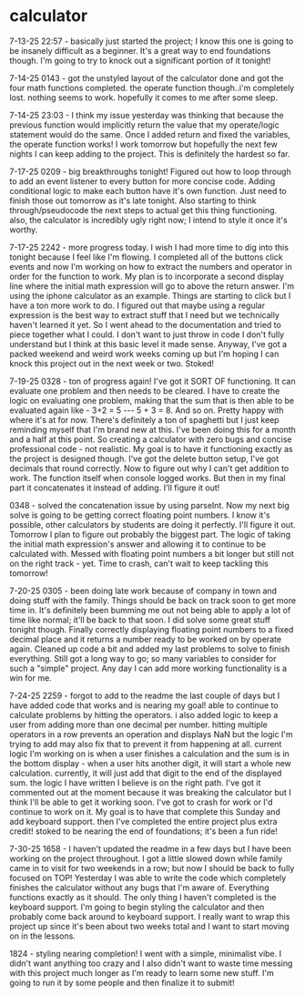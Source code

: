 # calculator

7-13-25 22:57 - basically just started the project; I know this one is going to be insanely difficult as a beginner. It's a great way to end foundations though. I'm going to try to knock out a significant portion of it tonight!

7-14-25 0143 - got the unstyled layout of the calculator done and got the four math functions completed. the operate function though..i'm completely lost. nothing seems to work. hopefully it comes to me after some sleep.

7-14-25 23:03 - I think my issue yesterday was thinking that because the previous function would implicitly return the value that my operate/logic statement would do the same. Once I added return and fixed the variables, the operate function works! I work tomorrow but hopefully the next few nights I can keep adding to the project. This is definitely the hardest so far.

7-17-25 0209 - big breakthroughs tonight! Figured out how to loop through to add an event listener to every button for more concise code. Adding conditional logic to make each button have it's own function. Just need to finish those out tomorrow as it's late tonight. Also starting to think through/pseudocode the next steps to actual get this thing functioning. also, the calculator is incredibly ugly right now; I intend to style it once it's worthy.

7-17-25 2242 - more progress today. I wish I had more time to dig into this tonight because I feel like I'm flowing. I completed all of the buttons click events and now I'm working on how to extract the numbers and operator in order for the function to work. My plan is to incorporate a second display line where the initial math expression will go to above the return answer. I'm using the iphone calculator as an example. Things are starting to click but I have a ton more work to do. I figured out that maybe using a regular expression is the best way to extract stuff that I need but we technically haven't learned it yet. So I went ahead to the documentation and tried to piece together what I could. I don't want to just throw in code I don't fully understand but I think at this basic level it made sense. Anyway, I've got a packed weekend and weird work weeks coming up but I'm hoping I can knock this project out in the next week or two. Stoked!

7-19-25 0328 - ton of progress again! I've got it SORT OF functioning. It can evaluate one problem and then needs to be cleared. I have to create the logic on evaluating one problem, making that the sum that is then able to be evaluated again like - 3+2 = 5 --- 5 + 3 = 8. And so on. Pretty happy with where it's at for now. There's definitely a ton of spaghetti but I just keep reminding myself that I'm brand new at this. I've been doing this for a month and a half at this point. So creating a calculator with zero bugs and concise professional code - not realistic. My goal is to have it functioning exactly as the project is designed though. I've got the delete button setup, I've got decimals that round correctly. Now to figure out why I can't get addition to work. The function itself when console logged works. But then in my final part it concatenates it instead of adding. I'll figure it out!

0348 - solved the concatenation issue by using parseInt. Now my next big solve is going to be getting correct floating point numbers. I know it's possible, other calculators by students are doing it perfectly. I'll figure it out. Tomorrow I plan to figure out probably the biggest part. The logic of taking the initial math expression's answer and allowing it to continue to be calculated with. Messed with floating point numbers a bit longer but still not on the right track - yet. Time to crash, can't wait to keep tackling this tomorrow!

7-20-25 0305 - been doing late work because of company in town and doing stuff with the family. Things should be back on track soon to get more time in. It's definitely been bumming me out not being able to apply a lot of time like normal; it'll be back to that soon. I did solve some great stuff tonight though. Finally correctly displaying floating point numbers to a fixed decimal place and it returns a number ready to be worked on by operate again. Cleaned up code a bit and added my last problems to solve to finish everything. Still got a long way to go; so many variables to consider for such a "simple" project. Any day I can add more working functionality is a win for me.

7-24-25 2259 - forgot to add to the readme the last couple of days but I have added code that works and is nearing my goal! able to continue to calculate problems by hitting the operators. i also added logic to keep a user from adding more than one decimal per number. hitting multiple operators in a row prevents an operation and displays NaN but the logic I'm trying to add may also fix that to prevent it from happening at all. current logic I'm working on is when a user finishes a calculation and the sum is in the bottom display - when a user hits another digit, it will start a whole new calculation. currently, it will just add that digit to the end of the displayed sum. the logic I have written I believe is on the right path. I've got it commented out at the moment because it was breaking the calculator but I think I'll be able to get it working soon. I've got to crash for work or I'd continue to work on it. My goal is to have that complete this Sunday and add keyboard support. then I've completed the entire project plus extra credit! stoked to be nearing the end of foundations; it's been a fun ride!

7-30-25 1658 - I haven't updated the readme in a few days but I have been working on the project throughout. I got a little slowed down while family came in to visit for two weekends in a row; but now I should be back to fully focused on TOP! Yesterday I was able to write the code which completely finishes the calculator without any bugs that I'm aware of. Everything functions exactly as it should. The only thing I haven't completed is the keyboard support. I'm going to begin styling the calculator and then probably come back around to keyboard support. I really want to wrap this project up since it's been about two weeks total and I want to start moving on in the lessons.

1824 - styling nearing completion! I went with a simple, minimalist vibe. I didn't want anything too crazy and I also didn't want to waste time messing with this project much longer as I'm ready to learn some new stuff. I'm going to run it by some people and then finalize it to submit!